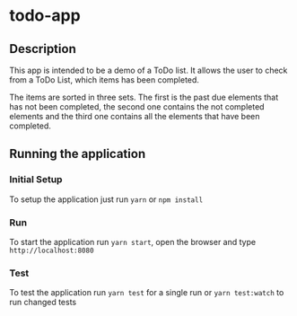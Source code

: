 # todo-app

## Description
This app is intended to be a demo of a ToDo list. It allows the user to check from a ToDo List, which items has been completed.

The items are sorted in three sets. The first is the past due elements that has not been completed, the second one contains the not completed elements and the third one contains all the elements that have been completed.

## Running the application


### Initial Setup

To setup the application just run `yarn` or `npm install` 

### Run

To start the application run `yarn start`, open the browser and type `http://localhost:8080` 

### Test

To test the application run `yarn test` for a single run or `yarn test:watch` to run changed tests

